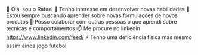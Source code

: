 👋 Olá, sou o Rafael
👀 Tenho interesse em desenvolver novas habilidades
🌱 Estou sempre buscando aprender sobre novas formulações de novos produtos
💞️ Posso colaborar com outras pessoas o que aprendi sobre técnicas e comportamentos
📫 Me procure no linkedin https://www.linkedin.com/feed/
⚡ Tenho uma deficiência fisíca mas mesmo assim ainda jogo futebol
